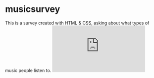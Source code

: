 # musicsurvey
This is a survey created with HTML &amp; CSS, asking about what types of music people listen to. 
![](http://scf.usc.edu/~chingche/itp104/survey.html "Display")
